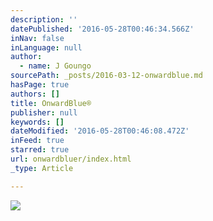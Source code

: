 ```yaml
---
description: ''
datePublished: '2016-05-28T00:46:34.566Z'
inNav: false
inLanguage: null
author:
  - name: J Goungo
sourcePath: _posts/2016-03-12-onwardblue.md
hasPage: true
authors: []
title: OnwardBlue®
publisher: null
keywords: []
dateModified: '2016-05-28T00:46:08.472Z'
inFeed: true
starred: true
url: onwardbluer/index.html
_type: Article

---
```

![](https://s3-us-west-2.amazonaws.com/the-grid-img/p/998de4d3d4cac3156e286ac7f3dad787317eccf0.png)